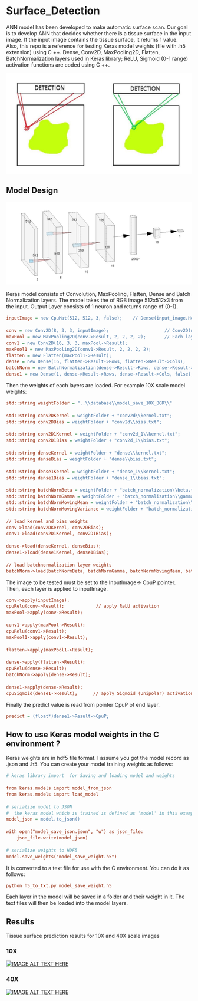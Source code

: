 # Surface_Detection

ANN model has been developed to make automatic surface scan. Our goal is to develop ANN that decides whether there is a tissue surface in the input image. If the input image contains the tissue surface, it returns 1 value.  
Also, this repo is a reference for testing Keras model weights (file with .h5 extension) using C ++. Dense, Conv2D, MaxPooling2D, Flatten, BatchNormalization layers used in Keras library; ReLU, Sigmoid (0-1 range) activation functions are coded using C ++.

![sd_image](https://github.com/fbasatemur/Surface_Detection/blob/main/docs/sd_detector.jpg)

## Model Design

![sd_model](https://github.com/fbasatemur/Surface_Detection/blob/main/docs/sd_design.jpg)

Keras model consists of Convolution, MaxPooling, Flatten, Dense and Batch Normalization layers. The model takes the of RGB image 512x512x3 from the input. Output Layer consists of 1 neuron and returns range of (0-1).

```ini
inputImage = new CpuMat(512, 512, 3, false);    // Dense(input_image.Height, input_image.Width, input_image.Depth, useBias = false)

conv = new Conv2D(8, 3, 3, inputImage);                     // Conv2D(number of filters, filter_height, filter_width, inputImage)
maxPool = new MaxPooling2D(conv->Result, 2, 2, 2, 2);       // Each layer gets the result values of the previous layer
conv1 = new Conv2D(16, 3, 3, maxPool->Result);
maxPool1 = new MaxPooling2D(conv1->Result, 2, 2, 2, 2);
flatten = new Flatten(maxPool1->Result);
dense = new Dense(16, flatten->Result->Rows, flatten->Result->Cols);
batchNorm = new BatchNormalization(dense->Result->Rows, dense->Result->Cols);
dense1 = new Dense(1, dense->Result->Rows, dense->Result->Cols, false);   // Yeaaap, dense1 is end layer
```

Then the weights of each layers are loaded. For example 10X scale model weights:

```ini
std::string weightFolder = "..\\database\\model_save_10X_BGR\\"

std::string conv2DKernel = weightFolder + "conv2d\\kernel.txt";
std::string conv2DBias = weightFolder + "conv2d\\bias.txt";

std::string conv2D1Kernel = weightFolder + "conv2d_1\\kernel.txt";
std::string conv2D1Bias = weightFolder + "conv2d_1\\bias.txt";

std::string denseKernel = weightFolder + "dense\\kernel.txt";
std::string denseBias = weightFolder + "dense\\bias.txt";

std::string dense1Kernel = weightFolder + "dense_1\\kernel.txt";
std::string dense1Bias = weightFolder + "dense_1\\bias.txt";

std::string batchNormBeta = weightFolder + "batch_normalization\\beta.txt";
std::string batchNormGamma = weightFolder + "batch_normalization\\gamma.txt";
std::string batchNormMovingMean = weightFolder + "batch_normalization\\moving_mean.txt";
std::string batchNormMovingVariance = weightFolder + "batch_normalization\\moving_variance.txt";

// load kernel and bias weights
conv->load(conv2DKernel, conv2DBias);
conv1->load(conv2D1Kernel, conv2D1Bias);

dense->load(denseKernel, denseBias);
dense1->load(dense1Kernel, dense1Bias);

// load batchnormalization layer weights
batchNorm->load(batchNormBeta, batchNormGamma, batchNormMovingMean, batchNormMovingVariance);

```

The image to be tested must be set to the InputImage-> CpuP pointer.  
Then, each layer is applied to inputImage.

```ini
conv->apply(inputImage);
cpuRelu(conv->Result);            // apply ReLU activation
maxPool->apply(conv->Result);

conv1->apply(maxPool->Result);
cpuRelu(conv1->Result);
maxPool1->apply(conv1->Result);

flatten->apply(maxPool1->Result);

dense->apply(flatten->Result);
cpuRelu(dense->Result);
batchNorm->apply(dense->Result);

dense1->apply(dense->Result);
cpuSigmoid(dense1->Result);      // apply Sigmoid (Unipolar) activation
```

Finally the predict value is read from pointer CpuP of end layer.

```ini
predict = (float*)dense1->Result->CpuP;
```


## How to use Keras model weights in the C environment ?
Keras weights are in hdf5 file format. I assume you got the model record as .json and .h5.
You can create your model training weights as follows:

```ini
# keras library import  for Saving and loading model and weights

from keras.models import model_from_json
from keras.models import load_model

# serialize model to JSON
#  the keras model which is trained is defined as 'model' in this example
model_json = model.to_json()

with open("model_save_json.json", "w") as json_file:
    json_file.write(model_json)

# serialize weights to HDF5
model.save_weights("model_save_weight.h5")
```

It is converted to a text file for use with the C environment. You can do it as follows:

```ini
python h5_to_txt.py model_save_weight.h5
```

Each layer in the model will be saved in a folder and their weight in it. The text files will then be loaded into the model layers.

## Results

Tissue surface prediction results for 10X and 40X scale images

### 10X 

[![IMAGE ALT TEXT HERE](https://img.youtube.com/vi/3u07uDdLFPg/0.jpg)](https://www.youtube.com/watch?v=3u07uDdLFPg)

### 40X

[![IMAGE ALT TEXT HERE](https://img.youtube.com/vi/i5vTjojpWXc/0.jpg)](https://www.youtube.com/watch?v=i5vTjojpWXc)
